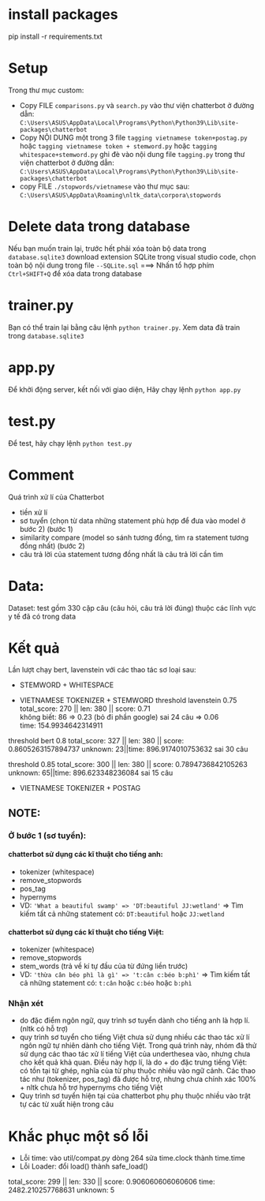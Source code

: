 # install packages
pip install -r requirements.txt
# Setup
Trong thư mục custom:  
- Copy FILE `comparisons.py` và `search.py` vào thư viện chatterbot ở đường dẫn:  
`C:\Users\ASUS\AppData\Local\Programs\Python\Python39\Lib\site-packages\chatterbot`
- Copy NỘI DUNG một trong 3 file `tagging vietnamese token+postag.py` hoặc `tagging vietnamese token + stemword.py` hoặc `tagging whitespace+stemword.py` ghi đè vào nội dung file `tagging.py` trong thư viện chatterbot ở đường dẫn:  
`C:\Users\ASUS\AppData\Local\Programs\Python\Python39\Lib\site-packages\chatterbot`
- copy FILE `./stopwords/vietnamese` vào thư mục sau:  
`C:\Users\ASUS\AppData\Roaming\nltk_data\corpora\stopwords`
# Delete data trong database
Nếu bạn muốn train lại, trước hết phải xóa toàn bộ data trong `database.sqlite3`
download extension SQLite trong visual studio code, chọn toàn bộ nội dung trong file `--SQLite.sql` ===> Nhấn tổ hợp phím `Ctrl+SHIFT+Q` để xóa data trong database

# trainer.py
Bạn có thể train lại bằng câu lệnh `python trainer.py`. Xem data đã train trong `database.sqlite3`
# app.py
Để khởi động server, kết nối với giao diện, Hãy chạy lệnh `python app.py`

# test.py
Để test, hãy chạy lệnh `python test.py`

# Comment
Quá trình xử lí của Chatterbot

- tiền xử lí
- sơ tuyển (chọn từ data những statement phù hợp để đưa vào model ở bước 2) (bước 1)
- similarity compare (model so sánh tương đồng, tìm ra statement tương đồng nhất) (bước 2)
- câu trả lời của statement tương đồng nhất là câu trả lời cần tìm


# Data:
Dataset: test gồm 330 cặp câu (câu hỏi, câu trả lời đúng) thuộc các lĩnh vực y tế đã có trong data


# Kết quả
Lần lượt chạy bert, lavenstein với các thao tác sơ loại sau:
 
- STEMWORD + WHITESPACE

- VIETNAMESE TOKENIZER + STEMWORD
threshold lavenstein 0.75  
total_score: 270 || len: 380 || score: 0.71  
không biết: 86 => 0.23 (bỏ đi phần google)
sai 24 câu => 0.06  
time: 154.9934642314911  

threshold bert 0.8
total_score: 327 || len: 380 || score: 0.8605263157894737 
unknown: 23||time: 896.9174010753632
sai 30 câu

threshold 0.85
total_score: 300 || len: 380 || score: 0.7894736842105263 
unknown: 65||time: 896.623348236084
sai 15 câu
- VIETNAMESE TOKENIZER + POSTAG  



## NOTE: 
### Ở bước 1 (sơ tuyển):
#### chatterbot sử dụng các kĩ thuật cho tiếng anh: 
- tokenizer (whitespace)
- remove_stopwords 
- pos_tag
- hypernyms
- VD: `'What a beautiful swamp' => 'DT:beautiful JJ:wetland'`
=> Tìm kiếm tất cả những statement có: `DT:beautiful` hoặc `JJ:wetland`
#### chatterbot sử dụng các kĩ thuật cho tiếng Việt:
- tokenizer (whitespace)
- remove_stopwords
- stem_words (trả về kí tự đầu của từ đứng liền trước)
- VD: `'thừa cân béo phì là gì' => 't:cân c:béo b:phì'`
=> Tìm kiếm tất cả những statement có: `t:cân` hoặc `c:béo` hoặc `b:phì`
### Nhận xét
- do đặc điểm ngôn ngữ, quy trình sơ tuyển dành cho tiếng anh là hợp lí. (nltk có hỗ trợ)
- quy trình sơ tuyển cho tiếng Việt chưa sử dụng nhiều các thao tác xử lí ngôn ngữ tự nhiên dành cho tiếng Việt. Trong quá trình này, nhóm đã thử sử dụng các thao tác xử lí tiếng Việt của underthesea vào, nhưng chưa cho kết quả khả quan. Điều này hợp lí, là do  + do đặc trưng tiếng Việt: có tồn tại từ ghép, nghĩa của từ phụ thuộc nhiều vào ngữ cảnh. Các thao tác như (tokenizer, pos_tag) đã được hỗ trợ, nhưng chưa chính xác 100%  + nltk chưa hỗ trợ hypernyms cho tiếng Việt
- Quy trình sơ tuyển hiện tại của chatterbot phụ phụ thuộc nhiều vào trật tự các từ xuất hiện trong câu


# Khắc phục một số lỗi
- Lỗi time:
vào util/compat.py dòng 264 sửa time.clock thành time.time
- Lỗi Loader:
đổi load() thành safe_load()




total_score: 299 || len: 330 || score: 0.906060606060606 
time: 2482.210257768631
unknown: 5
